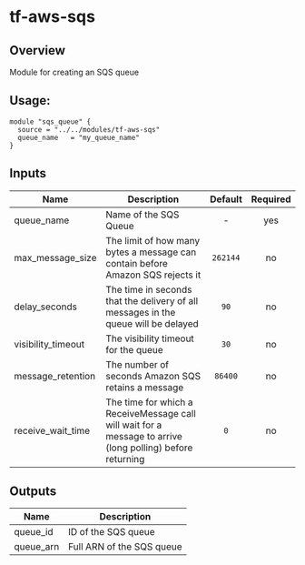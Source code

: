# tf-aws-sqs

## Overview

Module for creating an SQS queue

## Usage:
```
module "sqs_queue" {
  source = "../../modules/tf-aws-sqs"
  queue_name   = "my_queue_name"
}
```

## Inputs

| Name | Description | Default | Required |
|------|-------------|:-----:|:-----:|
| queue_name | Name of the SQS Queue | - | yes |
| max_message_size | The limit of how many bytes a message can contain before Amazon SQS rejects it | `262144` | no |
| delay_seconds | The time in seconds that the delivery of all messages in the queue will be delayed | `90` | no |
| visibility_timeout | The visibility timeout for the queue | `30` | no |
| message_retention | The number of seconds Amazon SQS retains a message | `86400` | no |
| receive_wait_time | The time for which a ReceiveMessage call will wait for a message to arrive (long polling) before returning | `0` | no |

## Outputs

| Name | Description |
|------|-------------|
| queue_id | ID of the SQS queue |
| queue_arn | Full ARN of the SQS queue |
